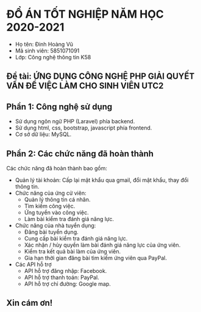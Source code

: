 # ĐỒ ÁN TỐT NGHIỆP NĂM HỌC 2020-2021
+ Họ tên: Đinh Hoàng Vũ
+ Mã sinh viên: 5851071091
+ Lớp: Công nghệ thông tin K58
## Đề tài: ỨNG DỤNG CÔNG NGHỆ PHP GIẢI QUYẾT VẤN ĐỀ VIỆC LÀM CHO SINH VIÊN UTC2
## Phần 1: Công nghệ sử dụng
- Sử dụng ngôn ngữ PHP (Laravel) phía backend.
- Sử dụng html, css, bootstrap, javascript phía frontend.
- Cơ sở dữ liệu: MySQL.
## Phần 2: Các chức năng đã hoàn thành
Các chức năng đã hoàn thành bao gồm: 
- Quản lý tài khoản: Cấp lại mật khẩu qua gmail, đổi mật khẩu, thay đổi thông tin.
- Chức năng của ứng cử viên:
    + Quản lý thông tin cá nhân.
	+ Tìm kiếm công việc.
	+ Ứng tuyển vào công việc.
	+ Làm bài kiểm tra đánh giá năng lực.
- Chức năng của nhà tuyển dụng:
	+ Đăng bài tuyển dụng.
	+ Cung cấp bài kiểm tra đánh giá năng lực.
	+ Xác nhận / hủy quyền làm bài đánh giá năng lực của ứng viên.
	+ Kiểm tra kết quả bài làm của ứng viên.
	+ Gia hạn thời gian đăng bài tìm kiếm ứng viên qua PayPal.
- Các API hỗ trợ
	+ API hỗ trợ đăng nhập: Facebook.
	+ API hỗ trợ thanh toán: PayPal.
	+ API hỗ trợ chỉ đường: Google map.
## Xin cám ơn!
